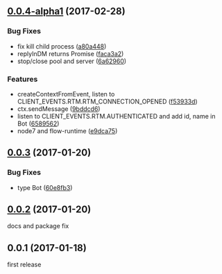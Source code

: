 <a name="0.0.4-alpha1"></a>
## [0.0.4-alpha1](https://github.com/koack/koack/compare/v0.0.3...v0.0.4-alpha1) (2017-02-28)


### Bug Fixes

* fix kill child process ([a80a448](https://github.com/koack/koack/commit/a80a448))
* replyInDM returns Promise ([faca3a2](https://github.com/koack/koack/commit/faca3a2))
* stop/close pool and server ([6a62960](https://github.com/koack/koack/commit/6a62960))

### Features

* createContextFromEvent, listen to CLIENT_EVENTS.RTM.RTM_CONNECTION_OPENED ([f53933d](https://github.com/koack/koack/commit/f53933d))
* ctx.sendMessage ([9bddcd6](https://github.com/koack/koack/commit/9bddcd6))
* listen to CLIENT_EVENTS.RTM.AUTHENTICATED and add id, name in Bot ([6589562](https://github.com/koack/koack/commit/6589562))
* node7 and flow-runtime ([e9dca75](https://github.com/koack/koack/commit/e9dca75))


<a name="0.0.3"></a>
## [0.0.3](https://github.com/koack/koack/compare/v0.0.2...v0.0.3) (2017-01-20)


### Bug Fixes

* type Bot ([60e8fb3](https://github.com/koack/koack/commit/60e8fb3))


<a name="0.0.2"></a>
## [0.0.2](https://github.com/koack/koack/compare/v0.0.1...v0.0.2) (2017-01-20)

docs and package fix


<a name="0.0.1"></a>
## 0.0.1 (2017-01-18)

first release
